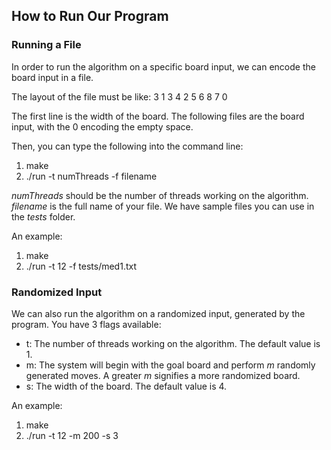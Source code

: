 ## How to Run Our Program

### Running a File

In order to run the algorithm on a specific board input, we can encode the board input in a file. 

The layout of the file must be like: 
3 
1 3 4 
2 5 6
8 7 0

The first line is the width of the board. The following files are the board input, with the 0 encoding the empty space. 

Then, you can type the following into the command line: 
1. make
2. ./run -t numThreads -f filename

_numThreads_ should be the number of threads working on the algorithm. _filename_ is the full name of your file. We have sample files you can use in the _tests_ folder. 

An example: 
1. make 
2. ./run -t 12 -f tests/med1.txt

### Randomized Input

We can also run the algorithm on a randomized input, generated by the program. You have 3 flags available: 

- t: The number of threads working on the algorithm. The default value is 1. 
- m: The system will begin with the goal board and perform _m_ randomly generated moves. A greater _m_ signifies a more randomized board. 
- s: The width of the board. The default value is 4. 

An example: 
1. make
2. ./run -t 12 -m 200 -s 3
